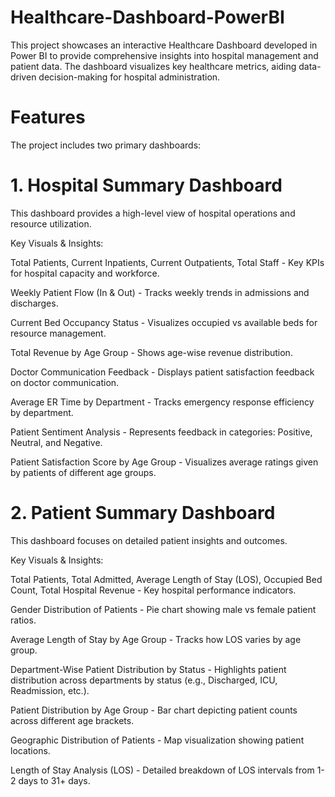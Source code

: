 # Healthcare-Dashboard-PowerBI
This project showcases an interactive Healthcare Dashboard developed in Power BI to provide comprehensive insights into hospital management and patient data. The dashboard visualizes key healthcare metrics, aiding data-driven decision-making for hospital administration.

# Features
The project includes two primary dashboards:

# 1. Hospital Summary Dashboard
This dashboard provides a high-level view of hospital operations and resource utilization.

Key Visuals & Insights:

Total Patients, Current Inpatients, Current Outpatients, Total Staff - Key KPIs for hospital capacity and workforce.

Weekly Patient Flow (In & Out) - Tracks weekly trends in admissions and discharges.

Current Bed Occupancy Status - Visualizes occupied vs available beds for resource management.

Total Revenue by Age Group - Shows age-wise revenue distribution.

Doctor Communication Feedback - Displays patient satisfaction feedback on doctor communication.

Average ER Time by Department - Tracks emergency response efficiency by department.

Patient Sentiment Analysis - Represents feedback in categories: Positive, Neutral, and Negative.

Patient Satisfaction Score by Age Group - Visualizes average ratings given by patients of different age groups.

# 2. Patient Summary Dashboard
This dashboard focuses on detailed patient insights and outcomes.

Key Visuals & Insights:

Total Patients, Total Admitted, Average Length of Stay (LOS), Occupied Bed Count, Total Hospital Revenue - Key hospital performance indicators.

Gender Distribution of Patients - Pie chart showing male vs female patient ratios.

Average Length of Stay by Age Group - Tracks how LOS varies by age group.

Department-Wise Patient Distribution by Status - Highlights patient distribution across departments by status (e.g., Discharged, ICU, Readmission, etc.).

Patient Distribution by Age Group - Bar chart depicting patient counts across different age brackets.

Geographic Distribution of Patients - Map visualization showing patient locations.

Length of Stay Analysis (LOS) - Detailed breakdown of LOS intervals from 1-2 days to 31+ days.
